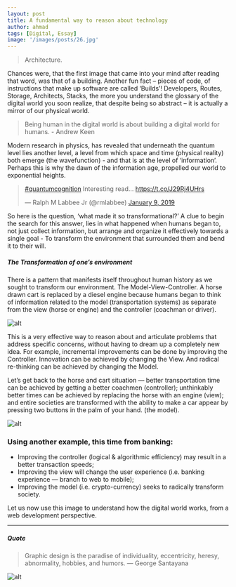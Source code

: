 ```yaml
---
layout: post
title: A fundamental way to reason about technology
author: ahmad
tags: [Digital, Essay]
image: '/images/posts/26.jpg'
---
```


> Architecture. 

Chances were, that the first image that came into your mind after reading that word, was that of a building. Another fun fact – pieces of code, of instructions that make up software are called ‘Builds’! Developers, Routes, Storage, Architects, Stacks, the more you understand the glossary of the digital world you soon realize, that despite being so abstract – it is actually a mirror of our physical world.

> Being human in the digital world is about building a digital world for humans. - Andrew Keen

Modern research in physics, has revealed that underneath the quantum level lies another level, a level from which space and time (physical reality) both emerge (the wavefunction) - and that is  at the level of ‘information’. Perhaps this is why the dawn of the information age, propelled our world to exponential heights. 

<blockquote class="twitter-tweet"><p lang="en" dir="ltr"><a href="https://twitter.com/hashtag/quantumcognition?src=hash&amp;ref_src=twsrc%5Etfw">#quantumcognition</a> Interesting read... <a href="https://t.co/J29Rj4UHrs">https://t.co/J29Rj4UHrs</a></p>&mdash; Ralph M Labbee Jr (@rmlabbee) <a href="https://twitter.com/rmlabbee/status/1082790526183751680?ref_src=twsrc%5Etfw">January 9, 2019</a></blockquote> <script async src="https://platform.twitter.com/widgets.js" charset="utf-8"></script>

So here is the question, ‘what made it so transformational?’ A clue to begin the search for this answer, lies in what happened when humans began to, not just collect information, but arrange and organize it effectively towards a single goal - To transform the environment that surrounded them and bend it to their will.

##### The Transformation of one’s environment

There is a pattern that manifests itself throughout human history as we sought to transform our environment. The Model-View-Controller. A horse drawn cart is replaced by a diesel engine because humans began to think of information related to the model (transportation systems) as separate from the view (horse or engine) and the controller (coachman or driver).

![alt](https://images.unsplash.com/photo-1562657551-5ca50b25d3da?ixlib=rb-1.2.1&ixid=eyJhcHBfaWQiOjEyMDd9&auto=format&fit=crop&w=1355&q=80)

This is a very effective way to reason about and articulate problems that address specific concerns, without having to dream up a completely new idea. For example, incremental improvements can be done by improving the Controller. Innovation can be achieved by changing the View. And radical re-thinking can be achieved by changing the Model. 

Let’s get back to the horse and cart situation — better transportation time can be achieved by getting a better coachmen (controller); unthinkably better times can be achieved by replacing the horse with an engine (view); and entire societies are transformed with the ability to make a car appear by pressing two buttons in the palm of your hand. (the model).

![alt](https://images.unsplash.com/photo-1554672408-730436b60dde?ixlib=rb-1.2.1&ixid=eyJhcHBfaWQiOjEyMDd9&auto=format&fit=crop&w=667&q=80)

### Using another example, this time from banking:

*    Improving the controller (logical & algorithmic efficiency) may result in a better transaction speeds; 
*    Improving the view will change the user experience (i.e. banking experience — branch to web to mobile);
*    Improving the model (i.e. crypto-currency) seeks to radically transform society.

Let us now use this image to understand how the digital world works, from a web development perspective.

---

##### Quote

> Graphic design is the paradise of individuality, eccentricity, heresy, abnormality, hobbies, and humors. — George Santayana

![alt](https://images.unsplash.com/photo-1433785567155-bf5530cab72c?ixlib=rb-0.3.5&q=80&fm=jpg&crop=entropy&w=1080&fit=max&s=1348aea714b9493fa61a09a8c01113e6)